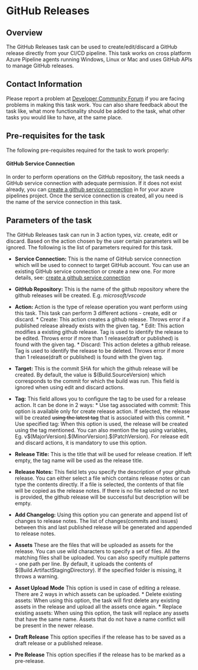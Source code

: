 #  GitHub Releases

## Overview

The GitHub Releases task can be used to create/edit/discard a GitHub release directly from your CI/CD pipeline. This task  works on cross platform Azure Pipeline agents running Windows, Linux or Mac and uses GitHub APIs to manage GitHub releases. 

## Contact Information

Please report a problem at [Developer Community Forum](https://developercommunity.visualstudio.com/spaces/21/index.html) if you are facing problems in making this task work.  You can also share feedback about the task like, what more functionality should be added to the task, what other tasks you would like to have, at the same place.

## Pre-requisites for the task
The following pre-requisites required for the task to work properly:

#### GitHub Service Connection
In order to perform operations on the GitHub repository, the task needs a GitHub service connection with adequate permission. If it does not exist already, you can [create a github service connection](https://docs.microsoft.com/en-us/azure/devops/pipelines/library/service-endpoints?view=vsts#sep-github) in for your azure pipelines project. Once the service connection is created, all you  need is the name of the service connection in this task.

## Parameters of the task

The GitHub Releases task can run in 3 action types, viz. create, edit or discard. Based on the action chosen by the user certain parameters will be ignored. The following is the list of parameters required for this task.


* **Service Connection:**  This is the name of GitHub service connection which will be used to connect to target GitHub account. You can use an existing GitHub service connection or create a new one. For more details, see: [create a github service connection](https://docs.microsoft.com/en-us/azure/devops/pipelines/library/service-endpoints?view=vsts#sep-github)

* **GitHub Repository:**  This is the name of the github repository where the github releases will be created. E.g. *microsoft/vscode*

* **Action:**  Action is the type of release operation you want perform using this task. This task can perform 3 different actions - create, edit or discard. 
                * Create: This action creates a github release. Throws error if a published release already exists with the given tag.
                * Edit: This action modifies a existing github release. Tag is used to identify the release to be edited. Throws error if more than 1 release(draft or published) is found with the given tag.
                * Discard: This action deletes a github release. Tag is used to identify the release to be deleted. Throws error if more than 1 release(draft or published) is found with the given tag. 

* **Target:** This is the commit SHA for which the github release will be created. By default, the value is $(Build.SourceVersion) which corresponds to the commit for which the build was run. This field is ignored when using edit and discard actions.

* **Tag:** This field allows you to configure the tag to be used for a release action. It can be done in 2 ways:
                * Use tag associated with commit: This option is available only for create release action. If selected, the release will be created ~~using the latest tag~~ that is associated with this commit. 
                * Use specified tag: When this option is used, the release will be created using the tag mentioned. You can also mention the tag using variables,  Eg. v\$(MajorVersion).\$(MinorVersion).\$(PatchVersion). For release edit and discard actions, it is mandatory to use this option. 
                
* **Release Title:** This is the title that will be used for release creation. If left empty, the tag name will be used as the release title.
* **Release Notes:** This field lets you specify the description of your github release. You can either select a file which contains release notes or can type the contents directly. If a file is selected, the contents of that file will be copied as the release notes. If there is no file selected or no text is provided, the github release will be successful but description will be empty.
* **Add Changelog:** Using this option you can generate and append list of changes to release notes. The list of changes(commits and issues) between this and last published release will be generated and appended to release notes. 
* **Assets** These are the files that will be uploaded as assets for the release. You can use wild characters to specify a set of files. All the matching files shall be uploaded. You can also specify multiple patterns - one path per line. By default, it uploads the contents of $(Build.ArtifactStagingDirectory). If the specified folder is missing, it throws a warning. 
* **Asset Upload Mode** This option is used in case of editing a release. There are 2 ways in which assets can be uploaded.
                * Delete existing assets: When using this option, the task will first delete any existing assets in the release and upload all the assets once again.
                * Replace existing assets: When using this option, the task will replace any assets that have the same name. Assets that do not have a name conflict will be present in the newer release.
* **Draft Release** This option specifies if the release has to be saved as a draft release or a published release.
* **Pre Release** This option specifies if the release has to be marked as a pre-release.
